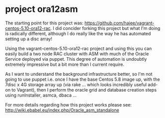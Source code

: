 # project ora12asm

The starting point for this project was:  https://github.com/hajee/vagrant-centos-5.10-ora12-rac. I did concider forking this project but what I'm doing is radically different, although I do really like the way he has automated setting up a disc array!

Using the vagrant-centos-5.10-ora12-rac project and using this you can easily build a two node RAC cluster with ASM with much of the Oracle Service deployed via puppet. This degree of automation is undoubtly extremely impressive but a bit more than I current require.

As I want to understand the background infrastructure better, so I'm not going to use puppet i.e. once I have the base Centos 5.8 image up, with the 7disc x 4G storage array up (via rake ... which looks incredibly useful add-on to Vagrant), then I perform the oracle grid and database creation steps using runInstaller, asmca, dbaca ...

For more details regarding how this project works please see: http://wiki.ebabel.eu/index.php/Oracle_asm_standalone
